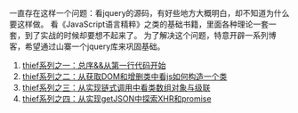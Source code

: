 一直存在这样一个问题：看jquery的源码，有好些地方大概明白，却不知道为什么要这样做。
看《JavaScript语言精粹》之类的基础书籍，里面各种理论一套一套，到了实战的时候却要想不起来了。
为了解决这个问题，特意开辟一系列博客，希望通过山寨一个jquery库来巩固基础。

1. [thief系列之一：总序&&从第一行代码开始](https://github.com/youngwind/blog/issues/60)
2. [thief系列之二：从获取DOM和增删类中看js如何构造一个类](https://github.com/youngwind/blog/issues/63)
3. [thief系列之三：从实现链式调用中看类数组对象与级联](https://github.com/youngwind/blog/issues/69)
4. [thief系列之四：从实现getJSON中探索XHR和promise](https://github.com/youngwind/blog/issues/74)